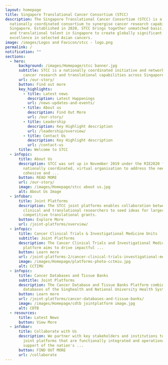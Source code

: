 ```yaml
---
layout: homepage
title: Singapore Translational Cancer Consortium (STCC)
description: The Singapore Translational Cancer Consortium (STCC) is a
  nationally coordinated consortium to synergise cancer research capabilities in
  Singapore. Established in 2020, STCC brings together unmatched basic, clinical
  and translational talent in Singapore to create globally significant peaks of
  excellence in selected Asian cancers.
image: /images/Logos and Favicon/stcc - logo.png
permalink: /
notification: ""
sections:
  - hero:
      background: /images/Homepage/stcc banner.jpg
      subtitle: STCC is a nationally coordinated initiative and network to synergise
        cancer research and translational capabilities across Singapore
      url: /our-story/
      button: Find out more
      key_highlights:
        - title: Latest news
          description: Latest Happenings
          url: /news-updates-and-events/
        - title: About us
          description: Find Out More
          url: /our-story/
        - title: Leadership
          description: Key Highlight description
          url: /leadership/overview/
        - title: Contact Us
          description: Key Highlight description
          url: /contact-us
      title: Welcome to STCC
  - infopic:
      title: About Us
      description: STCC was set up in November 2019 under the RIE2020 funding as a
        nationally coordinated, virtual organisation to address the need for a
        cohesive and ...
      button: READ MORE
      url: /our-story/
      image: /images/Homepage/stcc about us.jpg
      alt: About Us Image
  - infobar:
      title: Joint Platforms
      description: The STCC joint platforms enables collaboration between basic,
        clinical and translational researchers to seed ideas for larger
        competitive translational grants.
      button: Explore More
      url: /joint-platforms/overview/
  - infopic:
      title: Cancer Clinical Trials & Investigational Medicine Units
      subtitle: Joint Platforms
      description: The Cancer Clinical Trials and Investigational Medicine Units
        platform aims to drive impactful ...
      button: Learn more
      url: /joint-platforms-2/cancer-clinical-trials-investigational-medicine-units/
      image: /images/Homepage/platforms-photo-cctmiu.jpg
      alt: CCTIMU
  - infopic:
      title: Cancer Databases and Tissue Banks
      subtitle: Joint Platforms
      description: The Cancer Database and Tissue Banks Platform combines existing
        databases of the Singhealth and National University Health System ...
      button: Learn more
      url: /joint-platforms/cancer-databases-and-tissue-banks/
      image: /images/Homepage/cdtb jointplatform image.jpg
      alt: CDTB
  - resources:
      title: Latest News
      button: View More
  - infobar:
      title: Collaborate with Us
      description: We partner with key stakeholders and institutions to implement
        joint platforms that are functionally integrated and operational in
        support of the nation's ...
      button: FIND OUT MORE
      url: /collaborate
---
```

